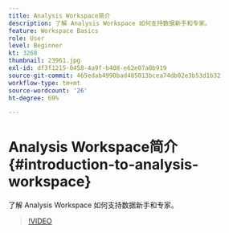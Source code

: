 ```yaml
---
title: Analysis Workspace简介
description: 了解 Analysis Workspace 如何支持数据新手和专家。
feature: Workspace Basics
role: User
level: Beginner
kt: 3268
thumbnail: 23961.jpg
exl-id: df3f1215-0458-4a9f-b408-e62e07a0b919
source-git-commit: 465edab4990bad485013bcea74db02e3b53d1b32
workflow-type: tm+mt
source-wordcount: '26'
ht-degree: 69%

---
```


# Analysis Workspace简介 {#introduction-to-analysis-workspace}

了解 Analysis Workspace 如何支持数据新手和专家。

>[!VIDEO](https://video.tv.adobe.com/v/28165/?quality=12)
